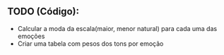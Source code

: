 ## TODO (Código):
<!-- - Melhorar o sintetizador
- Implementar um jeito melhor de escolher o bpm
- Construir uma matriz de duração das notas
- Geração de acordes -->
- Calcular a moda da escala(maior, menor natural) para cada uma das emoções
- Criar uma tabela com pesos dos tons por emoção
